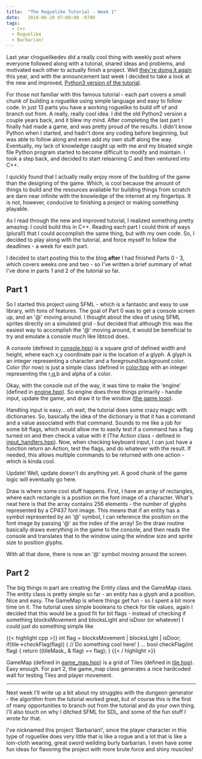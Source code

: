 ```yaml
---
title:  "The Roguelike Tutorial - Week 1"
date:   2018-06-20 07:00:00 -0700
tags:
  - C++
  - Roguelike
  - Barbarian!
---
```


Last year r/roguelikedev did a really cool thing with weekly post where everyone followed along with a tutorial, shared ideas and problems, and motivated each other
to actually finish a project. Well [they're doing it again](https://old.reddit.com/r/roguelikedev/comments/8s5x5n/roguelikedev_does_the_complete_roguelike_tutorial/)
this year, and with the announcement last week I decided to take a look at the new and improved, [Python3 version of the tutorial](rogueliketutorials.com/libtcod1).

For those not familiar with this famous tutorial - each part covers a small chunk of building a roguelike using simple language and easy to follow code. In just 13
parts you have a working roguelike to build off of and branch out from. A really, really cool idea. I did the old Python2 version a couple years back, and it blew
my mind. After completing the last part I finally had made a game, and was pretty proud of the results. I didn't know Python when I started, and hadn't done any
coding before beginning, but was able to follow along and even add my own stuff along the way. Eventually, my lack of knowledge caught up with me and my bloated
single file Python program started to become difficult to modify and maintain. I took a step back, and decided to start relearning C and then ventured into C++.

I quickly found that I actually really enjoy more of the building of the game than the designing of the game. Which, is cool because the amount of things to build
and the resources available for building things from scratch are darn near infinite with the knowledge of the internet at my fingertips. It is not, however,
conducive to finishing a project or making something playable.

As I read through the new and improved tutorial, I realized something pretty amazing: I could build this in C++. Reading each part I could think of ways (plural!)
that I could accomplish the same thing, but with my own code. So, I decided to play along with the tutorial, and force myself to follow the deadlines - a week for
each part.

I decided to start posting this to the blog **after** I had finished Parts 0 - 3, which covers weeks one and two - so I've written a brief summary
of what I've done in parts 1 and 2 of the tutorial so far.

## Part 1
So I started this project using SFML - which is a fantastic and easy to use library, with tons of features. The goal of Part 0 was to get a console screen up,
and an '@' moving around. I thought about the idea of using SFML sprites directly on a simulated grid - but decided that although this was the easiest way 
to accomplish the '@' moving around, it would be beneficial to try and emulate a console much like libtcod does.

A console (defined in [console.hpp](https://github.com/zwilder/Barbarian/blob/master/include/console.hpp)) is a square grid of defined width and height, where each x,y coordinate pair is the location of a glyph. A glyph is an 
integer representing a character and a foreground/background color. Color (for now) is just a simple class (defined in [color.hpp](https://github.com/zwilder/Barbarian/blob/master/include/color.hpp) with an integer representing
the r,g,b and alpha of a color.

Okay, with the console out of the way, it was time to make the 'engine' (defined in [engine.hpp](https://github.com/zwilder/Barbarian/blob/master/include/engine.hpp)). So engine does three things primarily - handle input, update the
game, and draw it to the window ([the game loop](http://gameprogrammingpatterns.com/game-loop.html)).

Handling input is easy... oh wait, the tutorial does some crazy magic with dictionaries. So, basically the idea of the dictionary is that it has a command 
and a value associated with that command. Sounds to me like a job for some bit flags, which would allow me to easily test if a command has a flag turned 
on and then check a value with it (The Action class - defined in [input_handlers.hpp](https://github.com/zwilder/Barbarian/blob/master/include/input_handlers.hpp)). Now, when checking keyboard input, I can just have a function 
return an Action, test the flags, and do whatever with the result. If needed, this allows multiple commands to be returned with one action - which is kinda cool.

Update! Well, update doesn't do anything yet. A good chunk of the game logic will eventually go here.

Draw is where some cool stuff happens. First, I have an array of rectangles, where each rectangle is a position on the font image of a character. What's
neat here is that the array contains 256 elements - the number of glyphs represented by a CP437 font image. This means that if an entity has a symbol represented
by an '@' symbol, I can reference the position on the font image by passing '@' as the index of the array! So the draw routine basically draws everything in the
game to the console, and then reads the console and translates that to the window using the window size and sprite size to position glyphs. 

With all that done, there is now an '@' symbol moving around the screen.

## Part 2
The big things in part are creating the Entity class and the GameMap class. The entity class is pretty simple so far - an entity has a glyph and a position. Nice and
easy. The GameMap is where things get fun - so I spent a bit more time on it. The tutorial uses simple booleans to check for tile values, again I decided that this
would be a good fit for bit flags - instead of checking if something blocksMovement and blocksLight and isDoor (or whatever) I could just do something simple like

{{< highlight cpp >}}
int flag = blocksMovement | blocksLight | isDoor;
if(tile->checkFlag(flag))
{
    // Do something cool here!
}
...
bool checkFlag(int flag)
{
    return ((tileMask_ & flag) == flag);
}
{{< / highlight >}}

GameMap (defined in [game_map.hpp](https://github.com/zwilder/Barbarian/blob/master/include/game_map.hpp)) is a grid of Tiles (defined in [tile.hpp](https://github.com/zwilder/Barbarian/blob/master/include/tile.hpp)). Easy enough. For part 2, the game_map class generates a nice hardcoded wall for testing
Tiles and player movement. 

---

Next week I'll write up a bit about my struggles with the dungeon generator - the algorithm from the tutorial worked great, but of course this is the first 
of many opportunities to branch out from the tutorial and do your own thing. I'll also touch on why I ditched SFML for SDL, and some of the fun stuff I wrote
for that.

I've nicknamed this project 'Barbarian!', since the player character in this type of roguelike does very little that is like a rogue and a lot that is like a 
loin-cloth wearing, great sword weilding burly barbarian. I even have some fun ideas for flavoring the project with more brute force and shiny muscles!
